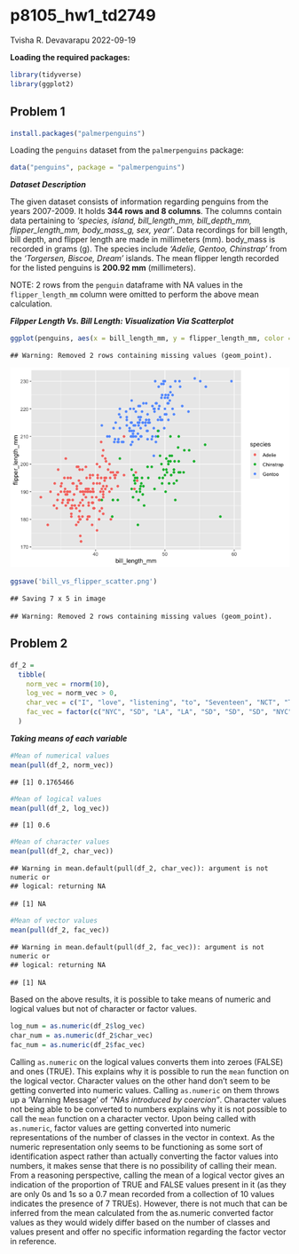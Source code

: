p8105_hw1_td2749
================
Tvisha R. Devavarapu
2022-09-19

**Loading the required packages:**

``` r
library(tidyverse)
library(ggplot2)
```

## Problem 1

``` r
install.packages("palmerpenguins")
```

Loading the `penguins` dataset from the `palmerpenguins` package:

``` r
data("penguins", package = "palmerpenguins")
```

***Dataset Description***

The given dataset consists of information regarding penguins from the
years 2007-2009. It holds **344 rows and 8 columns**. The columns
contain data pertaining to *‘species, island, bill_length_mm,
bill_depth_mm, flipper_length_mm, body_mass_g, sex, year’*. Data
recordings for bill length, bill depth, and flipper length are made in
millimeters (mm). body_mass is recorded in grams (g). The species
include *‘Adelie, Gentoo, Chinstrap’* from the *‘Torgersen, Biscoe,
Dream’* islands. The mean flipper length recorded for the listed
penguins is **200.92 mm** (millimeters).

NOTE: 2 rows from the `penguin` dataframe with NA values in the
`flipper_length_mm` column were omitted to perform the above mean
calculation.

***Filpper Length Vs. Bill Length: Visualization Via Scatterplot***

``` r
ggplot(penguins, aes(x = bill_length_mm, y = flipper_length_mm, color = species)) + geom_point()
```

    ## Warning: Removed 2 rows containing missing values (geom_point).

![](p8105_hw1_td2749_files/figure-gfm/P1_scatterplot-1.png)<!-- -->

``` r
ggsave('bill_vs_flipper_scatter.png')
```

    ## Saving 7 x 5 in image

    ## Warning: Removed 2 rows containing missing values (geom_point).

## Problem 2

``` r
df_2 = 
  tibble(
    norm_vec = rnorm(10),
    log_vec = norm_vec > 0,
    char_vec = c("I", "love", "listening", "to", "Seventeen", "NCT", "Treasure", "and", "BTS", "!"),
    fac_vec = factor(c("NYC", "SD", "LA", "LA", "SD", "SD", "SD", "NYC", "NYC", "NYC"))
  )
```

***Taking means of each variable***

``` r
#Mean of numerical values
mean(pull(df_2, norm_vec))
```

    ## [1] 0.1765466

``` r
#Mean of logical values
mean(pull(df_2, log_vec))
```

    ## [1] 0.6

``` r
#Mean of character values
mean(pull(df_2, char_vec))
```

    ## Warning in mean.default(pull(df_2, char_vec)): argument is not numeric or
    ## logical: returning NA

    ## [1] NA

``` r
#Mean of vector values
mean(pull(df_2, fac_vec))
```

    ## Warning in mean.default(pull(df_2, fac_vec)): argument is not numeric or
    ## logical: returning NA

    ## [1] NA

Based on the above results, it is possible to take means of numeric and
logical values but not of character or factor values.

``` r
log_num = as.numeric(df_2$log_vec)
char_num = as.numeric(df_2$char_vec)
fac_num = as.numeric(df_2$fac_vec)
```

Calling `as.numeric` on the logical values converts them into zeroes
(FALSE) and ones (TRUE). This explains why it is possible to run the
`mean` function on the logical vector. Character values on the other
hand don’t seem to be getting converted into numeric values. Calling
`as.numeric` on them throws up a ‘Warning Message’ of *“NAs introduced
by coercion”*. Character values not being able to be converted to
numbers explains why it is not possible to call the `mean` function on a
character vector. Upon being called with `as.numeric`, factor values are
getting converted into numeric representations of the number of classes
in the vector in context. As the numeric representation only seems to be
functioning as some sort of identification aspect rather than actually
converting the factor values into numbers, it makes sense that there is
no possibility of calling their mean. From a reasoning perspective,
calling the mean of a logical vector gives an indication of the
proportion of TRUE and FALSE values present in it (as they are only 0s
and 1s so a 0.7 mean recorded from a collection of 10 values indicates
the presence of 7 TRUEs). However, there is not much that can be
inferred from the mean calculated from the as.numeric converted factor
values as they would widely differ based on the number of classes and
values present and offer no specific information regarding the factor
vector in reference.
